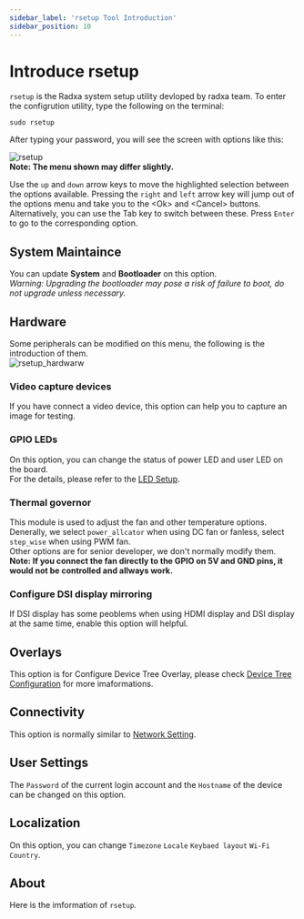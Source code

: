 ```yaml
---
sidebar_label: 'rsetup Tool Introduction'
sidebar_position: 10
---
```


# Introduce rsetup

`rsetup` is the Radxa system setup utility devloped by radxa team. To enter the configrution utility, type the following on the terminal:  
```
sudo rsetup  
```
After typing your password, you will see the screen with options like this:  

![rsetup](/img/configuration/rsetup.webp)  
**Note: The menu shown may differ slightly.**  

Use the `up` and `down` arrow keys to move the highlighted selection between the options available.
Pressing the `right` and `left` arrow key will jump out of the options menu and take you to the <Ok\> and <Cancel\> buttons. 
Alternatively, you can use the Tab key to switch between these.
Press `Enter` to go to the corresponding option.

## System Maintaince

You can update **System** and **Bootloader** on this option.  
*Warning: Upgrading the bootloader may pose a risk of failure to boot, do not upgrade unless necessary.*  

## Hardware

Some peripherals can be modified on this menu, the following is the introduction of them.  
![rsetup_hardwarw](/img/configuration/rsetup_hardware.webp)

### Video capture devices

If you have connect a video device, this option can help you to capture an image for testing.  

### GPIO LEDs

On this option, you can change the status of power LED and user LED on the board.  
For the details, please refer to the [LED Setup](../configuration/led).  

### Thermal governor

This module is used to adjust the fan and other temperature options.  
Denerally, we select `power_allcator` when using DC fan or fanless, select `step_wise` when using PWM fan.  
Other options are for senior developer, we don't normally modify them.  
**Note: If you connect the fan directly to the GPIO on 5V and GND pins, it would not be controlled and allways work.**

### Configure DSI display mirroring

If DSI display has some peoblems when using HDMI display and DSI display at the same time, enable this option will helpful.  

## Overlays

This option is for Configure Device Tree Overlay, please check [Device Tree Configuration](../configuration/devicetree) for more imaformations. 

## Connectivity

This option is normally similar to [Network Setting](../radxa_os/network). 

## User Settings

The `Password` of the current login account and the `Hostname` of the device can be changed on this option.  

## Localization

On this option, you can change `Timezone` `Locale` `Keybaed layout` `Wi-Fi Country`.  

## About

Here is the imformation of `rsetup`.
